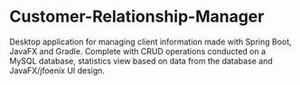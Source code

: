 # Customer-Relationship-Manager
Desktop application for managing client information made with Spring Boot, JavaFX
and Gradle. Complete with CRUD operations conducted on a MySQL database, statistics
view based on data from the database and JavaFX/jfoenix UI design.

